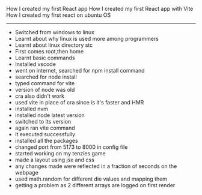 How I created my first React app
How I created my first React app with Vite
How I created my first react on ubuntu OS


---

- Switched from windows to linux
- Learnt about why linux is used more among programmers
- Learnt about linux directory stc
- First comes root,then home
- Learnt basic commands
- Installed vscode
- went on internet, searched for npm install command
- searched for node install
- typed command for vite
- version of node was old
- cra also didn't work
- used vite in place of cra since is it's faster and HMR
- installed nvm
- installed node latest version
- switched to lts version
- again ran vite command
- it executed successfully
- installed all the packages
- changed port from 5173 to 8000 in config file
- started working on my tenzies game
- made a layout using jsx and css
- any changes made were reflected in a fraction of seconds on the webpage
- used math.random for different die values and mapping them
- getting a problem as 2 different arrays are logged on first render